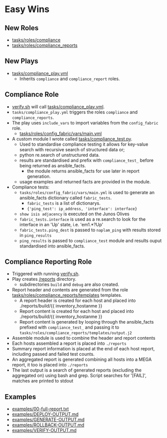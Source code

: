 # Easy Wins

## New Roles
* [tasks/roles/compliance](https://github.com/johnsondnz/NetAutSol/tree/master/tasks/roles/compliance)
* [tasks/roles/compliance_reports](https://github.com/johnsondnz/NetAutSol/tree/master/tasks/roles/compliance_reports)

## New Plays
* [tasks/compliance_play.yml](https://github.com/johnsondnz/NetAutSol/blob/master/tasks/compliance_play.yml)
  * Inherits `compliance` and `compliance_report` roles.

## Compliance Role
* [verify.sh](https://github.com/johnsondnz/NetAutSol/blob/master/verify.sh) will call [tasks/compliance_play.yml](https://github.com/johnsondnz/NetAutSol/blob/master/tasks/compliance_play.yml).
* `tasks/compliance_play.yml` triggers the roles `compliance` and `compliance_reports`.
* The play uses `include_vars` to import variables from the `config_fabric` role.  
  * [tasks/roles/config_fabric/vars/main.yml](https://github.com/johnsondnz/NetAutSol/blob/master/tasks/roles/config_fabric/vars/main.yml)
* A custom module I wrote called [tasks/compliance_test.py](https://github.com/johnsondnz/NetAutSol/blob/master/tasks/roles/compliance/library/compliance_test.py).
  * Used to standardise compliance testing it allows for key-value search with recursive search of structured data or;
  * python re.search of unstructured data.
  * results are standardised and prefix with `compliance_test_` before being returned as ansible_facts.
    * the module returns ansible_facts for use later in report generation.
  * usage examples and returned facts are provided in the module.
* Compliance tests:
  * `tasks/roles/config_fabric/vars/main.yml` is used to generate an ansible_facts dictionary called `fabric_tests`.
    * `fabric_tests` is a list of dictionarys.
    * `{'ping_test': ip_address, 'interface': interface}`
  * `show isis adjacency` is executed on the Junos Olives
  * `fabric_tests.interface` is used as a re.search to look for the interface in an 'Up' state, i.e. 'em1.*?Up'
  * `fabric_tests.ping_dest` is passed to `naplam_ping` with results stored in `ping_results`
  * `ping_results` is passed to `compliance_test` module and results ouput standardised into ansible_facts.

## Compliance Reporting Role
* Triggered with running [verify.sh](https://github.com/johnsondnz/NetAutSol/blob/master/verify.sh).
* Play creates [/reports](https://github.com/johnsondnz/NetAutSol/tree/master/reports) directory.
  * subdirectories `build` and `debug` are also created.
* Report header and contents are generated from the role [tasks/roles/compliance_reports/templates](https://github.com/johnsondnz/NetAutSol/tree/master/tasks/roles/compliance_reports/templates) templates.
  * A report header is created for each host and placed into ./reports/build/{{ inventory_hostanme }}
  * Report content is created for each host and placed into ./reports/build/{{ inventory_hostanme }}
  * Report content is generated by looping through the ansible_facts prefixed with `compliance_test_` and passing it to `tasks/roles/compliance_reports/templates/output.j2`
* Assemble module is used to combine the header and report contents
* Each hosts assembled a report is placed into `./reports`
* Summary report information is placed at the end of each host report, including passed and failed test counts.
* An aggregated report is generated combining all hosts into a MEGA report, it too is placed into `./reports`
* The last output is a search of generated reports (excluding the aggregated on) using bash and grep.  Script searches for '[FAIL]', matches are printed to stdout

## Examples
- [examples/00-full-report.txt](https://github.com/johnsondnz/NetAutSol/blob/master/examples/00-full-report.txt)
- [examples/DEPLOY-OUTPUT.md](https://github.com/johnsondnz/NetAutSol/blob/master/examples/DEPLOY-OUTPUT.md)
- [examples/GENERATE-OUTPUT.md](https://github.com/johnsondnz/NetAutSol/blob/master/examples/GENERATE-OUTPUT.md)
- [examples/ROLLBACK-OUTPUT.md](https://github.com/johnsondnz/NetAutSol/blob/master/examples/ROLLBACK-OUTPUT.md)
- [examples/VERIFY-OUTPUT.md](https://github.com/johnsondnz/NetAutSol/blob/master/examples/VERIFY-OUTPUT.md)
